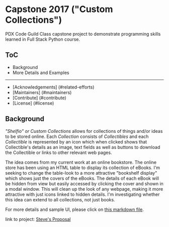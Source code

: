 # Capstone 2017 ("Custom Collections")


PDX Code Guild Class capstone project to demonstrate programming skills learned in Full Stack Python course.


## ToC
- Background
- More Details and Examples

--------------------------

- [Acknowledgements] (#related-efforts)
- [Maintainers] (#maintainers)
- [Contribute] (#contribute)
- [License] (#license)

## Background

<em>"Shelfio" or Custom Collections</em> allows for collections of things and/or ideas to be stored online.  Each <em>Collection</em> consists of <em>Collectibles</em> and each <em>Collectible</em> is represented by an icon which when clicked shows that Collectible's details as an image, text fields as well as buttons to download the Collectible or links to other relevant web pages.

The idea comes from my current work at an online bookstore.  The online store has been using an HTML table to display its collection of eBooks.  I'm seeking to change the table-look to a more attractive "bookshelf display" which shows just the covers of the eBooks.  The details of each eBook will be hidden from view but easily accessed by clicking the cover and shown in a modal window.  This will clean up the look of any webpage, making it more attractive with just icons linked to hidden details.  I'm investigating whether this idea can extend to all collections, not just books.  

For more details and sample UI, please click on <a href="proposal.md">this markdown file</a>.
    
link to project:
<a href="docs/proposal.md">Steve's Proposal</a>
